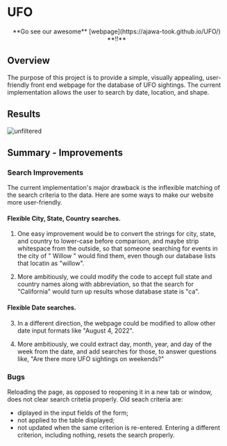 # UFO

<p align="center">
**Go see our awesome** [webpage](https://ajawa-took.github.io/UFO/) **!!**
</p>

## Overview

The purpose of this project is to provide a simple, visually appealing, user-friendly front end webpage for the database of UFO sightings. The current implementation allows the user to search by date, location, and shape.

## Results

![unfiltered](/resscrrenshots/unfiltered.png)


## Summary - Improvements

### Search Improvements

The current implementation's major drawback is the inflexible matching of the search criteria to the data. Here are some ways to make our website more user-friendly.

#### Flexible City, State, Country searches.

1. One easy improvement would be to convert the strings for city, state, and country to lower-case before comparison, and maybe strip whitespace from the outside, so that someone searching for events in the city of " Willow " would find them, even though our database lists that locatin as "willow".

2. More ambitiously, we could modify the code to accept full state and country names along with abbreviation, so that the search for "California" would turn up results whose database state is "ca". 

#### Flexible Date searches.

3. In a different direction, the webpage could be modified to allow other date input formats like "August 4, 2022".

4. More ambitiously, we could extract day, month, year, and day of the week from the date, and add searches for those, to answer questions like, "Are there more UFO sightings on weekends?"

### Bugs

Reloading the page, as opposed to reopening it in a new tab or window, does not clear search critetia properly. Old seach criteria are:
 - diplayed in the input fields of the form;
 - not applied to the table displayed;
 - not updated when the same criterion is re-entered.
Entering a different criterion, including nothing, resets the search properly.

